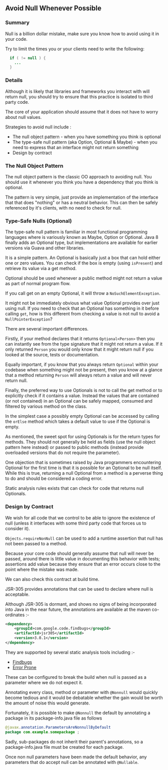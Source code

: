 ## Avoid Null Whenever Possible

### Summary

Null is a billion dollar mistake, make sure you know how to avoid using it in your code.

Try to limit the times you or your clients need to write the following:

```java
  if ( != null ) {
    ...
  }
```
### Details

Although it is likely that libraries and frameworks you interact with will return null, you should try to ensure that this practice is isolated to third party code. 

The core of your application should assume that it does not have to worry about null values. 

Strategies to avoid null include :

* The null object pattern - when you have something you think is optional
* The type-safe null pattern (aka Option, Optional & Maybe) - when you need to express that an interface might not return something
* Design by contract

### The Null Object Pattern

The null object pattern is the classic OO approach to avoiding null. You should use it whenever you think you have a dependency that you think is optional.

The pattern is very simple, just provide an implementation of the interface that that does "nothing" or has a neutral behavior. This can then be safely referenced by it's clients, with no need to check for null.

### Type-Safe Nulls (Optional)

The type-safe null pattern is familiar in most functional programming languages where is variously known as Maybe, Option or Optional. Java 8 finally adds an Optional type, but implementations are available for earlier versions via Guava and other libraries.

It is a simple pattern. An Optional is basically just a box that can hold either one or zero values. You can check if the box is empty (using `isPresent`) and retrieve its value via a get method.

Optional should be used whenever a public method might not return a value as part of normal program flow.

If you call get on an empty Optional, it will throw a `NoSuchElementException`.

It might not be immediately obvious what value Optional provides over just using null. If you need to check that an Optional has something in it before calling `get`, how is this different from checking a value is not null to avoid a `NullPointerException`?

There are several important differences.

Firstly, if your method declares that it returns `Optional<Person>` then you can instantly see from the type signature that it might not return a value. If it only returned `Person` you would only know that it might return null if you looked at the source, tests or documentation.

Equally important, if you know that you always return `Optional` within your codebase when something might not be present, then you know at a glance that a method returning `Person` will always return a value and will never return null.

Finally, the preferred way to use Optionals is not to call the get method or to explicitly check if it contains a value. Instead the values that are contained (or not contained) in an Optional can be safely  mapped, consumed and filtered by various method on the class.

In the simplest case a possibly empty Optional can be accessed by calling the `orElse` method which takes a default value to use if the Optional is empty.

As mentioned, the sweet spot for using Optionals is for the return types for methods. They should not generally be held as fields (use the null object pattern here instead) or passed to public methods (instead provide overloaded versions that do not require the parameter).

One objection that is sometimes raised by Java programmers encountering Optional for the first time is that it is possible for an Optional to be null itself. While this is true, returning a null Optional from a method is a perverse thing to do and should be considered a coding error.

Static analysis rules exists that can check for code that returns null Optionals.

### Design by Contract

We wish for all code that we control to be able to ignore the existence of null (unless it interfaces with some third party code that forces us to consider it). 

`Objects.requireNonNull` can be used to add a runtime assertion that null has not been passed to a method.

Because your core code should generally assume that null will never be passed, around there is little value in documenting this behavior with tests; assertions add value because they ensure that an error occurs close to the point where the mistake was made.

We can also check this contract at build time.

JSR-305 provides annotations that can be used to declare where null is acceptable. 

Although JSR-305 is dormant, and shows no signs of being incorporated into Java in the near future, the annotations are available at the maven co-ordinates :-

```xml
<dependency>
    <groupId>com.google.code.findbugs</groupId>
    <artifactId>jsr305</artifactId>
    <version>3.0.1</version>
</dependency>
```

They are supported by several static analysis tools including :-

* [Findbugs](http://findbugs.sourceforge.net/)
* [Error Prone](http://errorprone.info/)

These can be configured to break the build when null is passed as a parameter where we do not expect it.

Annotating every class, method or parameter with `@Nonnull` would quickly become tedious and it would be debatable whether the gain would be worth the amount of noise this would generate.

Fortunately, it is possible to make `@Nonnull` the default by annotating a package in its package-info.java file as follows

```java
@javax.annotation.ParametersAreNonnullByDefault
package com.example.somepackage ;
```

Sadly, sub-packages do not inherit their parent's annotations, so a package-info.java file must be created for each package.

Once non null parameters have been made the default behavior, any parameters that do accept null can be annotated with `@Nullable`.

